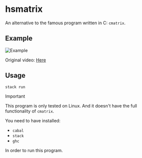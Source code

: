 # hsmatrix

An alternative to the famous program written in C: `cmatrix`.

## Example

![Example](https://github.com/4ster-light/hsmatrix/blob/main/matrix.gif)

Original video: [Here](https://github.com/4ster-light/hsmatrix/blob/main/matrix.mp4)

## Usage

```bash
stack run
```

> [!IMPORTANT]
> This program is only tested on Linux.
> And it doesn't have the full functionality of `cmatrix`.
>
> You need to have installed:
>
> - `cabal`
> - `stack`
> - `ghc`
>
> In order to run this program.
>

